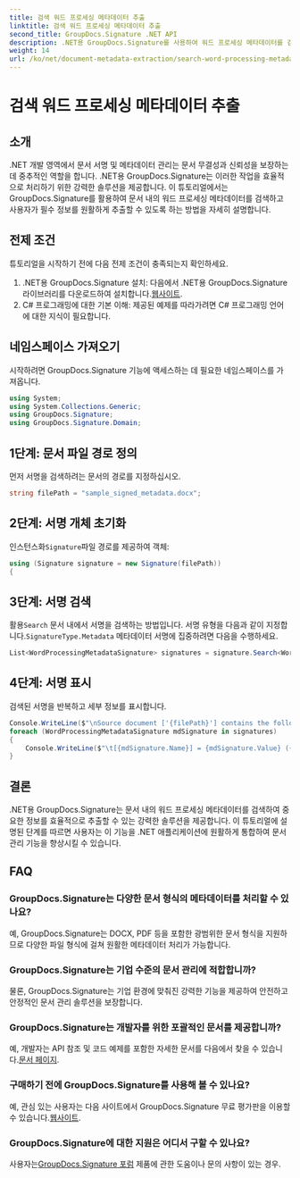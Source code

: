 ```yaml
---
title: 검색 워드 프로세싱 메타데이터 추출
linktitle: 검색 워드 프로세싱 메타데이터 추출
second_title: GroupDocs.Signature .NET API
description: .NET용 GroupDocs.Signature를 사용하여 워드 프로세싱 메타데이터를 검색하는 방법을 알아보세요. 문서 관리를 쉽게 강화하세요.
weight: 14
url: /ko/net/document-metadata-extraction/search-word-processing-metadata-extraction/
---
```


# 검색 워드 프로세싱 메타데이터 추출

## 소개
.NET 개발 영역에서 문서 서명 및 메타데이터 관리는 문서 무결성과 신뢰성을 보장하는 데 중추적인 역할을 합니다. .NET용 GroupDocs.Signature는 이러한 작업을 효율적으로 처리하기 위한 강력한 솔루션을 제공합니다. 이 튜토리얼에서는 GroupDocs.Signature를 활용하여 문서 내의 워드 프로세싱 메타데이터를 검색하고 사용자가 필수 정보를 원활하게 추출할 수 있도록 하는 방법을 자세히 설명합니다.
## 전제 조건
튜토리얼을 시작하기 전에 다음 전제 조건이 충족되는지 확인하세요.
1.  .NET용 GroupDocs.Signature 설치: 다음에서 .NET용 GroupDocs.Signature 라이브러리를 다운로드하여 설치합니다.[웹사이트](https://releases.groupdocs.com/signature/net/).
2. C# 프로그래밍에 대한 기본 이해: 제공된 예제를 따라가려면 C# 프로그래밍 언어에 대한 지식이 필요합니다.

## 네임스페이스 가져오기
시작하려면 GroupDocs.Signature 기능에 액세스하는 데 필요한 네임스페이스를 가져옵니다.
```csharp
using System;
using System.Collections.Generic;
using GroupDocs.Signature;
using GroupDocs.Signature.Domain;
```
## 1단계: 문서 파일 경로 정의
먼저 서명을 검색하려는 문서의 경로를 지정하십시오.
```csharp
string filePath = "sample_signed_metadata.docx";
```
## 2단계: 서명 개체 초기화
 인스턴스화`Signature`파일 경로를 제공하여 객체:
```csharp
using (Signature signature = new Signature(filePath))
{
```
## 3단계: 서명 검색
 활용`Search` 문서 내에서 서명을 검색하는 방법입니다. 서명 유형을 다음과 같이 지정합니다.`SignatureType.Metadata` 메타데이터 서명에 집중하려면 다음을 수행하세요.
```csharp
List<WordProcessingMetadataSignature> signatures = signature.Search<WordProcessingMetadataSignature>(SignatureType.Metadata);
```
## 4단계: 서명 표시
검색된 서명을 반복하고 세부 정보를 표시합니다.
```csharp
Console.WriteLine($"\nSource document ['{filePath}'] contains the following signatures:");
foreach (WordProcessingMetadataSignature mdSignature in signatures)
{
    Console.WriteLine($"\t[{mdSignature.Name}] = {mdSignature.Value} ({mdSignature.Type})");
}
```

## 결론
.NET용 GroupDocs.Signature는 문서 내의 워드 프로세싱 메타데이터를 검색하여 중요한 정보를 효율적으로 추출할 수 있는 강력한 솔루션을 제공합니다. 이 튜토리얼에 설명된 단계를 따르면 사용자는 이 기능을 .NET 애플리케이션에 원활하게 통합하여 문서 관리 기능을 향상시킬 수 있습니다.
## FAQ
### GroupDocs.Signature는 다양한 문서 형식의 메타데이터를 처리할 수 있나요?
예, GroupDocs.Signature는 DOCX, PDF 등을 포함한 광범위한 문서 형식을 지원하므로 다양한 파일 형식에 걸쳐 원활한 메타데이터 처리가 가능합니다.
### GroupDocs.Signature는 기업 수준의 문서 관리에 적합합니까?
물론, GroupDocs.Signature는 기업 환경에 맞춰진 강력한 기능을 제공하여 안전하고 안정적인 문서 관리 솔루션을 보장합니다.
### GroupDocs.Signature는 개발자를 위한 포괄적인 문서를 제공합니까?
 예, 개발자는 API 참조 및 코드 예제를 포함한 자세한 문서를 다음에서 찾을 수 있습니다.[문서 페이지](https://tutorials.groupdocs.com/signature/net/).
### 구매하기 전에 GroupDocs.Signature를 사용해 볼 수 있나요?
 예, 관심 있는 사용자는 다음 사이트에서 GroupDocs.Signature 무료 평가판을 이용할 수 있습니다.[웹사이트](https://releases.groupdocs.com/).
### GroupDocs.Signature에 대한 지원은 어디서 구할 수 있나요?
 사용자는[GroupDocs.Signature 포럼](https://forum.groupdocs.com/c/signature/13) 제품에 관한 도움이나 문의 사항이 있는 경우.
